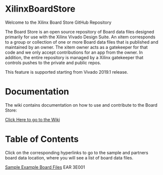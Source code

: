 # XilinxBoardStore
Welcome to the Xilinx Board Store GitHub Repository

The Board Store is an open source repository of Board data files designed primarily for use with the Xilinx Vivado Design Suite. An xitem corresponds to a group or collection of one or more Board data files that is published and maintained by an owner. The xitem owner acts as a gatekeeper for that code and we only accept contributions for an app from the owner. In addition, the entire repository is managed by a Xilinx gatekeeper that controls pushes to the private and public repos.

This feature is supported starting from Vivado 2019.1 release.

# Documentation
The wiki contains documentation on how to use and contribute to the Board Store:

[Click Here to go to the Wiki](https://github.com/Xilinx/XilinxBoardStore/wiki/Xilinx-Board-Store-Home)

# Table of Contents
Click on the corresponding hyperlinks to go to the sample and partners board data location, where you will see a list of board data files.  

[Sample Example Board Files](https://github.com/Xilinx/XilinxBoardStore/tree/2018.1-dev/boards/example_vendor)
EAR 3E001
